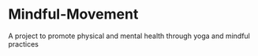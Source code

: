 # Mindful-Movement
A project to promote physical and mental health through yoga and mindful practices

